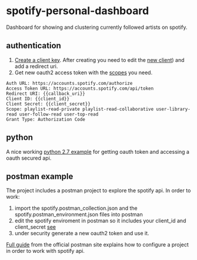 # spotify-personal-dashboard

Dashboard for showing and clustering currently followed artists on spotify.

## authentication

1. [Create a client key](https://developer.spotify.com/documentation/general/guides/app-settings/). After creating you need to edit the [new client](https://developer.spotify.com/dashboard/applications)) and add a redirect uri.
2. Get new oauth2 access token with the [scopes](https://developer.spotify.com/documentation/general/guides/scopes/#user-read-private) you need.
   
```
Auth URL: https://accounts.spotify.com/authorize
Access Token URL: https://accounts.spotify.com/api/token
Redirect URI: {{callback_uri}}
Client ID: {{client_id}}
Client Secret: {{client_secret}}
Scope: playlist-read-private playlist-read-collaborative user-library-read user-follow-read user-top-read
Grant Type: Authorization Code
```

## python

A nice working [python 2.7 example](https://developer.byu.edu/docs/consume-api/use-api/oauth-20/oauth-20-python-sample-code) for getting oauth token and accessing a oauth secured api.

## postman example

The project includes a postman project to explore the spotify api. In order to work:

1. import the spotify.postman_collection.json and the spotify.postman_environment.json files into postman
2. edit the spotify enviroment in postman so it includes your client_id and client_secret [see](#authentication)
3. under security generate a new oauth2 token and use it.

[Full guide](https://blog.postman.com/2016/11/09/generate-spotify-playlists-using-a-postman-collection/) from the official postman site explains how to configure a project in order to work with spotify api. 
